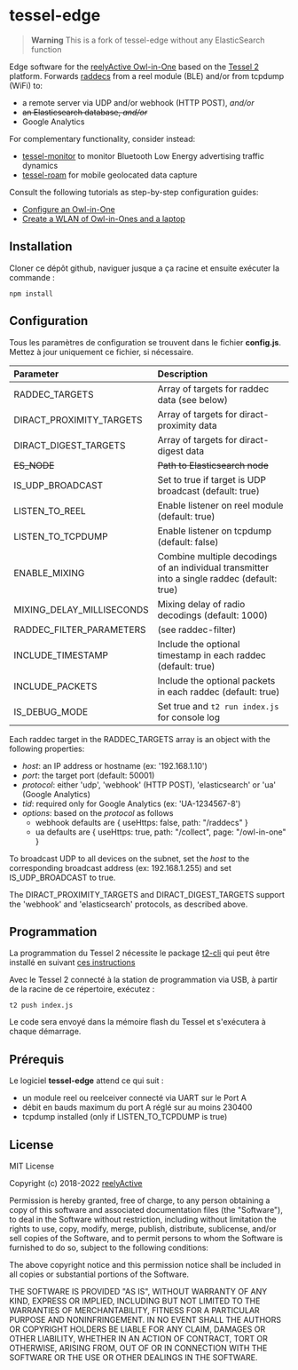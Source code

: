 tessel-edge
===========

> **Warning**
> This is a fork of tessel-edge without any ElasticSearch function

Edge software for the [reelyActive Owl-in-One](https://www.reelyactive.com/products/gateways/#owl-in-one) based on the [Tessel 2](https://tessel.io/) platform.  Forwards [raddecs](https://github.com/reelyactive/raddec/) from a reel module (BLE) and/or from tcpdump (WiFi) to:
- a remote server via UDP and/or webhook (HTTP POST), _and/or_
- ~~an Elasticsearch database, _and/or_~~
- Google Analytics

For complementary functionality, consider instead:
- [tessel-monitor](https://github.com/reelyactive/tessel-monitor) to monitor Bluetooth Low Energy advertising traffic dynamics
- [tessel-roam](https://github.com/reelyactive/tessel-roam) for mobile geolocated data capture

Consult the following tutorials as step-by-step configuration guides:
- [Configure an Owl-in-One](https://reelyactive.github.io/diy/oio-config/)
- [Create a WLAN of Owl-in-Ones and a laptop](https://reelyactive.github.io/diy/oio-wlan/)


Installation
------------

Cloner ce dépôt github, naviguer jusque a ça racine et ensuite exécuter la commande :

    npm install


Configuration
-------------

Tous les paramètres de configuration se trouvent dans le fichier __config.js__. Mettez à jour uniquement ce fichier, si nécessaire.

| Parameter                 | Description                                     | 
|:--------------------------|:------------------------------------------------|
| RADDEC_TARGETS            | Array of targets for raddec data (see below)    |
| DIRACT_PROXIMITY_TARGETS  | Array of targets for diract-proximity data      |
| DIRACT_DIGEST_TARGETS     | Array of targets for diract-digest data         |
| ~~ES_NODE~~               | ~~Path to Elasticsearch node~~                  |
| IS_UDP_BROADCAST          | Set to true if target is UDP broadcast (default: true) |
| LISTEN_TO_REEL            | Enable listener on reel module (default: true)  |
| LISTEN_TO_TCPDUMP         | Enable listener on tcpdump (default: false)     |
| ENABLE_MIXING             | Combine multiple decodings of an individual transmitter into a single raddec (default: true) |
| MIXING_DELAY_MILLISECONDS | Mixing delay of radio decodings (default: 1000) |
| RADDEC_FILTER_PARAMETERS  | (see raddec-filter)                             |
| INCLUDE_TIMESTAMP         | Include the optional timestamp in each raddec (default: true) |
| INCLUDE_PACKETS           | Include the optional packets in each raddec (default: true) |
| IS_DEBUG_MODE             | Set true and `t2 run index.js` for console log  |

Each raddec target in the RADDEC_TARGETS array is an object with the following properties:
- _host_: an IP address or hostname (ex: '192.168.1.10')
- _port_: the target port (default: 50001)
- _protocol_: either 'udp', 'webhook' (HTTP POST), 'elasticsearch' or 'ua' (Google Analytics)
- _tid_: required only for Google Analytics (ex: 'UA-1234567-8')
- _options_: based on the _protocol_ as follows
    * webhook defaults are { useHttps: false, path: "/raddecs" }
    * ua defaults are { useHttps: true, path: "/collect", page: "/owl-in-one" }

To broadcast UDP to all devices on the subnet, set the _host_ to the corresponding broadcast address (ex: 192.168.1.255) and set IS_UDP_BROADCAST to true.

The DIRACT_PROXIMITY_TARGETS and DIRACT_DIGEST_TARGETS support the 'webhook' and 'elasticsearch' protocols, as described above.


Programmation
-----------

La programmation du Tessel 2 nécessite le package [t2-cli](https://www.npmjs.com/package/t2-cli) qui peut être installé en suivant [ces instructions](http://tessel.github.io/t2-start/)

Avec le Tessel 2 connecté à la station de programmation via USB, à partir de la racine de ce répertoire, exécutez :

    t2 push index.js

Le code sera envoyé dans la mémoire flash du Tessel et s'exécutera à chaque démarrage.


Prérequis
-------------

Le logiciel __tessel-edge__ attend ce qui suit :
- un module reel ou reelceiver connecté via UART sur le Port A
- débit en bauds maximum du port A réglé sur au moins 230400
- tcpdump installed (only if LISTEN_TO_TCPDUMP is true)


License
-------

MIT License

Copyright (c) 2018-2022 [reelyActive](https://www.reelyactive.com)

Permission is hereby granted, free of charge, to any person obtaining a copy of this software and associated documentation files (the "Software"), to deal in the Software without restriction, including without limitation the rights to use, copy, modify, merge, publish, distribute, sublicense, and/or sell copies of the Software, and to permit persons to whom the Software is furnished to do so, subject to the following conditions:

The above copyright notice and this permission notice shall be included in all copies or substantial portions of the Software.

THE SOFTWARE IS PROVIDED "AS IS", WITHOUT WARRANTY OF ANY KIND, EXPRESS OR 
IMPLIED, INCLUDING BUT NOT LIMITED TO THE WARRANTIES OF MERCHANTABILITY, 
FITNESS FOR A PARTICULAR PURPOSE AND NONINFRINGEMENT. IN NO EVENT SHALL THE 
AUTHORS OR COPYRIGHT HOLDERS BE LIABLE FOR ANY CLAIM, DAMAGES OR OTHER 
LIABILITY, WHETHER IN AN ACTION OF CONTRACT, TORT OR OTHERWISE, ARISING FROM, 
OUT OF OR IN CONNECTION WITH THE SOFTWARE OR THE USE OR OTHER DEALINGS IN 
THE SOFTWARE.
